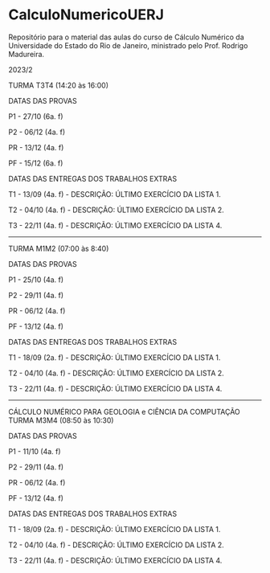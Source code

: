 # CalculoNumericoUERJ
Repositório para o material das aulas do curso de Cálculo Numérico da Universidade do Estado do Rio de Janeiro, ministrado pelo Prof. Rodrigo Madureira.


2023/2

TURMA T3T4 (14:20 às 16:00)

DATAS DAS PROVAS 

P1 - 27/10 (6a. f)

P2 - 06/12 (4a. f)

PR - 13/12 (4a. f)

PF - 15/12 (6a. f)


DATAS DAS ENTREGAS DOS TRABALHOS EXTRAS 

T1 - 13/09 (4a. f) - DESCRIÇÃO: ÚLTIMO EXERCÍCIO DA LISTA 1.

T2 - 04/10 (4a. f) - DESCRIÇÃO: ÚLTIMO EXERCÍCIO DA LISTA 2.

T3 - 22/11 (4a. f) - DESCRIÇÃO: ÚLTIMO EXERCÍCIO DA LISTA 4.



----------------------------------------------------------------------------------------------


TURMA M1M2 (07:00 às 8:40)

DATAS DAS PROVAS 

P1 - 25/10 (4a. f)

P2 - 29/11 (4a. f)

PR - 06/12 (4a. f)

PF - 13/12 (4a. f)


DATAS DAS ENTREGAS DOS TRABALHOS EXTRAS 

T1 - 18/09 (2a. f) - DESCRIÇÃO: ÚLTIMO EXERCÍCIO DA LISTA 1.

T2 - 04/10 (4a. f) - DESCRIÇÃO: ÚLTIMO EXERCÍCIO DA LISTA 2.

T3 - 22/11 (4a. f) - DESCRIÇÃO: ÚLTIMO EXERCÍCIO DA LISTA 4.


----------------------------------------------------------------------------------------------

CÁLCULO NUMÉRICO PARA GEOLOGIA e CIÊNCIA DA COMPUTAÇÃO 
TURMA M3M4 (08:50 às 10:30)

DATAS DAS PROVAS 

P1 - 11/10 (4a. f)

P2 - 29/11 (4a. f)

PR - 06/12 (4a. f)

PF - 13/12 (4a. f)


DATAS DAS ENTREGAS DOS TRABALHOS EXTRAS 

T1 - 18/09 (2a. f) - DESCRIÇÃO: ÚLTIMO EXERCÍCIO DA LISTA 1.

T2 - 04/10 (4a. f) - DESCRIÇÃO: ÚLTIMO EXERCÍCIO DA LISTA 2.

T3 - 22/11 (4a. f) - DESCRIÇÃO: ÚLTIMO EXERCÍCIO DA LISTA 4.




